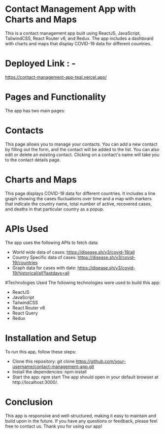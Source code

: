 # Contact Management App with Charts and Maps
This is a contact management app built using ReactJS, JavaScript, TailwindCSS, React Router v6, and Redux. 
The app includes a dashboard with charts and maps that display COVID-19 data for different countries.

# Deployed Link : - 
https://contact-management-app-teal.vercel.app/

# Pages and Functionality
The app has two main pages:

# Contacts
This page allows you to manage your contacts. You can add a new contact by filling out the form, and the contact will be added to the list. You can also edit or delete an existing contact. Clicking on a contact's name will take you to the contact details page.

# Charts and Maps
This page displays COVID-19 data for different countries. It includes a line graph showing the cases fluctuations over 
time and a map with markers that indicate the country name, total number of active, 
recovered cases, and deaths in that particular country as a popup.

# APIs Used
The app uses the following APIs to fetch data:

- World wide data of cases: https://disease.sh/v3/covid-19/all
- Country Specific data of cases: https://disease.sh/v3/covid-19/countries
- Graph data for cases with date: https://disease.sh/v3/covid-19/historical/all?lastdays=all

#Technologies Used
The following technologies were used to build this app:

- ReactJS
- JavaScript
- TailwindCSS
- React Router v6
- React Query
- Redux
# Installation and Setup
To run this app, follow these steps:

- Clone this repository: git clone https://github.com/your-username/contact-management-app.git
- Install the dependencies: npm install
- Start the app: npm start
The app should open in your default browser at http://localhost:3000/.

# Conclusion
This app is responsive and well-structured, making it easy to maintain and build upon in the future. 
If you have any questions or feedback, please feel free to contact us. Thank you for using our app!
